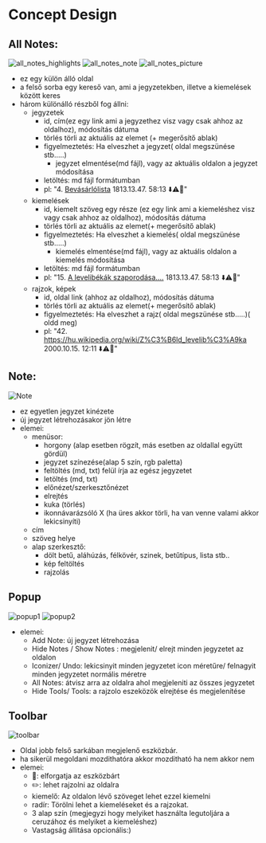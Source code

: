 # Concept Design 

## All Notes:
![all_notes_highlights](all_notes_highlights.png) ![all_notes_note](all_notes_note.png) ![all_notes_picture](all_notes_picture.png)
- ez egy külön álló oldal 
- a felső sorba egy kereső van, ami a jegyzetekben, illetve a kiemelések között keres 
- három különálló részből fog állni:
    - jegyzetek
        - id, cím(ez egy link ami a jegyzethez visz vagy csak ahhoz az oldalhoz), módosítás dátuma
        - törlés törli az aktuális az elemet (+ megerősítő ablak)
        - figyelmeztetés: Ha elveszhet a jegyzet( oldal megszünése stb.....)
            - jegyzet elmentése(md fájl), vagy az aktuális oldalon a jegyzet módosítása
        - letöltés: md fájl formátumban
        - pl: "4. <u>Bevásárlólista</u>  1813.13.47. 58:13 ⬇️⚠️🚮"
    - kiemelések
        - id, kiemelt szöveg egy része (ez egy link ami a kiemeléshez visz vagy csak ahhoz az oldalhoz), módosítás dátuma
        - törlés törli az aktuális az elemet(+ megerősítő ablak)
        - figyelmeztetés: Ha elveszhet a kiemelés( oldal megszünése stb.....)
            - kiemelés elmentése(md fájl), vagy az aktuális oldalon a kiemelés módosítása
        - letöltés: md fájl formátumban
        - pl: "15. <u>A levelibékák szaporodása....</u>  1813.13.47. 58:13 ⬇️⚠️🚮"
    - rajzok, képek
        - id, oldal link (ahhoz az oldalhoz), módosítás dátuma
        - törlés törli az aktuális az elemet(+ megerősítő ablak)
        - figyelmeztetés: Ha elveszhet a rajz( oldal megszünése stb.....)( oldd meg)
        - pl: "42. <u>https://hu.wikipedia.org/wiki/Z%C3%B6ld_levelib%C3%A9ka</u>  2000.10.15. 12:11 ⬇️⚠️🚮"


## Note:
![Note](note.png)
- ez egyetlen jegyzet kinézete
- új jegyzet létrehozásakor jön létre
- elemei:
    - menüsor: 
        - horgony (alap esetben rögzít, más esetben az oldallal együtt gördül)
        - jegyzet színezése(alap 5 szín, rgb paletta)
        - feltöltés (md, txt) felül írja az egész jegyzetet
        - letöltés (md, txt)
        - előnézet/szerkesztőnézet
        - elrejtés
        - kuka (törlés)
        - ikonnávarázsóló X (ha üres akkor törli, ha van venne valami akkor lekicsinyíti)
    - cím
    - szöveg helye
    - alap szerkesztő:
        - dölt betű, aláhúzás, félkövér, szinek, betűtípus, lista stb..
        - kép feltöltés
        - rajzolás 


## Popup
![popup1](popup1.png)
![popup2](popup2.png)
- elemei:
    - Add Note: új jegyzet létrehozása
    - Hide Notes / Show Notes :  megjelenit/ elrejt minden jegyzetet az oldalon
    - Iconizer/ Undo: lekicsinyit minden jegyzetet icon méretűre/ felnagyit minden jegyzetet normális méretre
    - All Notes: átvisz arra az oldalra ahol megjeleniti az összes jegyzetet
    - Hide Tools/ Tools: a rajzolo eszeközök elrejtése és megjelenítése


## Toolbar
![toolbar](toolbar.png)
- Oldal jobb felső sarkában megjelenő eszközbár.
- ha sikerül megoldani mozdithatóra akkor mozditható ha nem akkor nem
- elemei:
    - 🔄️: elforgatja az eszközbárt
    - ✏️: lehet rajzolni az oldalra
    - kiemelő: Az oldalon lévő szöveget lehet ezzel kiemelni
    - radír: Törölni lehet a kiemeléseket és a rajzokat.
    - 3 alap szín (megjegyzi hogy melyiket használta legutoljára a ceruzához és melyiket a kiemeléshez)
    - Vastagság állitása opcionális:)


    